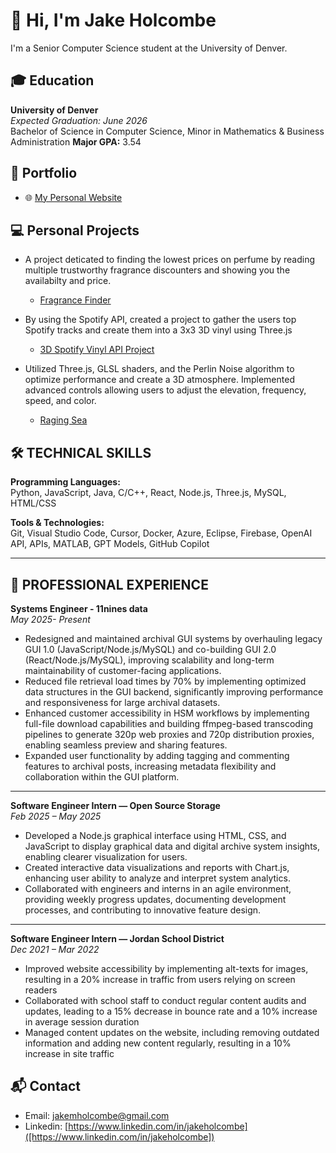 # 👋 Hi, I'm Jake Holcombe


I'm a Senior Computer Science student at the University of Denver.


## 🎓 Education

**University of Denver**  
*Expected Graduation: June 2026*  
Bachelor of Science in Computer Science, Minor in Mathematics & Business Administration 
**Major GPA:** 3.54 
  
## 🔗 Portfolio
- 🌐 [My Personal Website](https://jakeholcombe16.github.io)


## 💻 Personal Projects

- A project deticated to finding the lowest prices on perfume by reading multiple trustworthy fragrance discounters and showing you the availabilty and price.
    - [Fragrance Finder](https://github.com/JakeHolcombe16/fragrance-finder)

- By using the Spotify API, created a project to gather the users top Spotify tracks and create them into a 3x3 3D vinyl using Three.js
    - [3D Spotify Vinyl API Project](https://github.com/JakeHolcombe16/SpotifyAPIVinylProject)
 
- Utilized Three.js, GLSL shaders, and the Perlin Noise algorithm to optimize performance and create a 3D atmosphere. Implemented advanced controls allowing users to adjust the elevation, frequency, speed, and color.
    - [Raging Sea](https://github.com/JakeHolcombe16/Three.JS/tree/main/Raging%20Sea%20(Shaders)/src)


## 🛠 TECHNICAL SKILLS

**Programming Languages:**  
Python, JavaScript, Java, C/C++, React, Node.js, Three.js, MySQL, HTML/CSS  

**Tools & Technologies:**  
Git, Visual Studio Code, Cursor, Docker, Azure, Eclipse, Firebase, OpenAI API, APIs, MATLAB, GPT Models, GitHub Copilot

---

## 💼 PROFESSIONAL EXPERIENCE

**Systems Engineer - 11nines data**  
*May 2025- Present*
- Redesigned and maintained archival GUI systems by overhauling legacy GUI 1.0 (JavaScript/Node.js/MySQL) and co-building GUI 2.0 (React/Node.js/MySQL), improving scalability and long-term maintainability of customer-facing applications.
- Reduced file retrieval load times by 70% by implementing optimized data structures in the GUI backend, significantly improving performance and responsiveness for large archival datasets.
- Enhanced customer accessibility in HSM workflows by implementing full-file download capabilities and building ffmpeg-based transcoding pipelines to generate 320p web proxies and 720p distribution proxies, enabling seamless preview and sharing features.
- Expanded user functionality by adding tagging and commenting features to archival posts, increasing metadata flexibility and collaboration within the GUI platform.

---

**Software Engineer Intern — Open Source Storage**  
*Feb 2025 – May 2025*  
- Developed a Node.js graphical interface using HTML, CSS, and JavaScript to display graphical data and digital archive system insights, enabling clearer visualization for users.
- Created interactive data visualizations and reports with Chart.js, enhancing user ability to analyze and interpret system analytics.
- Collaborated with engineers and interns in an agile environment, providing weekly progress updates, documenting development processes, and contributing to innovative feature design.
  
---

**Software Engineer Intern — Jordan School District**  
*Dec 2021 – Mar 2022*  
- Improved website accessibility by implementing alt-texts for images, resulting in a 20% increase in traffic from users relying on screen readers
- Collaborated with school staff to conduct regular content audits and updates, leading to a 15% decrease in bounce rate and a 10% increase in average session duration
- Managed content updates on the website, including removing outdated information and adding new content regularly, resulting in a 10% increase in site traffic


## 📬 Contact
- Email: jakemholcombe@gmail.com
- Linkedin: [https://www.linkedin.com/in/jakeholcombe]([https://www.linkedin.com/in/jakeholcombe])
